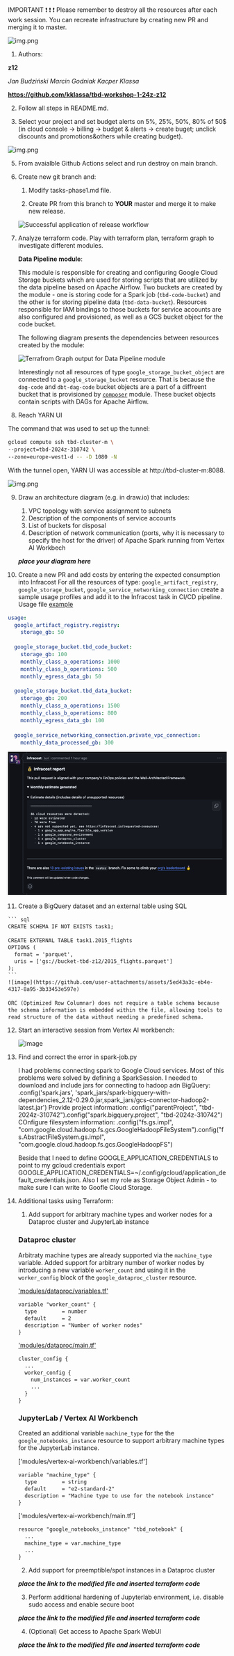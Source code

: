 IMPORTANT ❗ ❗ ❗ Please remember to destroy all the resources after each work session. You can recreate infrastructure by creating new PR and merging it to master.

![img.png](doc/figures/destroy.png)

1. Authors:

**z12**

*Jan Budziński*
*Marcin Godniak*
*Kacper Klassa*

**https://github.com/kklassa/tbd-workshop-1-24z-z12**

2. Follow all steps in README.md.

3. Select your project and set budget alerts on 5%, 25%, 50%, 80% of 50$ (in cloud console -> billing -> budget & alerts -> create buget; unclick discounts and promotions&others while creating budget).

  ![img.png](doc/figures/discounts.png)

5. From avaialble Github Actions select and run destroy on main branch.

6. Create new git branch and:
    1. Modify tasks-phase1.md file.

    2. Create PR from this branch to **YOUR** master and merge it to make new release.

    ![Successful application of release workflow](doc/figures/ga-release-workflow-success.png)


7. Analyze terraform code. Play with terraform plan, terraform graph to investigate different modules.

    **Data Pipeline module**:

    This module is responsible for creating and configuring Google Cloud Storage buckets which are used for
    storing scripts that are utilized by the data pipeline based on Apache Airflow. Two buckets are created
    by the module - one is storing code for a Spark job (`tbd-code-bucket`) and the other is for storing
    pipeline data (`tbd-data-bucket`). Resources responsible for IAM bindings to those buckets for service
    accounts are also configured and provisioned, as well as a GCS bucket object for the code bucket.

    The following diagram presents the dependencies between resources created by the module:

    ![Terrafrom Graph output for Data Pipeline module](doc/figures/data-pipeline-graph.png)

    Interestingly not all resources of type `google_storage_bucket_object` are connected to a `google_storage_bucket` resource. That is because the `dag-code` and `dbt-dag-code` bucket objects are a part of a diffreent bucket that is provisioned by [`composer`](modules/composer/) module. These bucket objects contain scripts with DAGs for Apache Airflow.



8. Reach YARN UI

  The command that was used to set up the tunnel:
  ```bash
  gcloud compute ssh tbd-cluster-m \
  --project=tbd-2024z-310742 \
  --zone=europe-west1-d -- -D 1080 -N
  ```
  With the tunnel open, YARN UI was accessible at http://tbd-cluster-m:8088.

  ![img.png](doc/figures/yarn_ui.png)

9.  Draw an architecture diagram (e.g. in draw.io) that includes:
    1. VPC topology with service assignment to subnets
    2. Description of the components of service accounts
    3. List of buckets for disposal
    4. Description of network communication (ports, why it is necessary to specify the host for the driver) of Apache Spark running from Vertex AI Workbech

    ***place your diagram here***

10. Create a new PR and add costs by entering the expected consumption into Infracost
For all the resources of type: `google_artifact_registry`, `google_storage_bucket`, `google_service_networking_connection`
create a sample usage profiles and add it to the Infracost task in CI/CD pipeline. Usage file [example](https://github.com/infracost/infracost/blob/master/infracost-usage-example.yml)

```yaml
usage:
  google_artifact_registry.registry:
    storage_gb: 50

  google_storage_bucket.tbd_code_bucket:
    storage_gb: 100
    monthly_class_a_operations: 1000
    monthly_class_b_operations: 500
    monthly_egress_data_gb: 50

  google_storage_bucket.tbd_data_bucket:
    storage_gb: 200
    monthly_class_a_operations: 1500
    monthly_class_b_operations: 800
    monthly_egress_data_gb: 100

  google_service_networking_connection.private_vpc_connection:
    monthly_data_processed_gb: 300
```

![img.png](doc/figures/infracost.png)

11.  Create a BigQuery dataset and an external table using SQL

    ``` sql
    CREATE SCHEMA IF NOT EXISTS task1;

    CREATE EXTERNAL TABLE task1.2015_flights
    OPTIONS (
      format = 'parquet',
      uris = ['gs://bucket-tbd-z12/2015_flights.parquet']
    );
    ```
    ![image](https://github.com/user-attachments/assets/5ed43a3c-eb4e-4317-8a95-3b33453e597e)

    ORC (Optimized Row Columnar) does not require a table schema because the schema information is embedded within the file, allowing tools to read structure of the data without needing a predefined schema.

12. Start an interactive session from Vertex AI workbench:

    ![image](https://github.com/user-attachments/assets/aa288a12-2dcb-49fb-bfd8-55c7740d40b6)


13. Find and correct the error in spark-job.py

    I had problems connecting spark to Google Cloud services. Most of this problems were solved by defining a SparkSession.
    I needed to download and include jars for connecting to hadoop adn BigQuery: .config('spark.jars', 'spark_jars/spark-bigquery-with-dependencies_2.12-0.29.0.jar,spark_jars/gcs-connector-hadoop2-latest.jar')
    Provide project information: .config("parentProject", "tbd-2024z-310742").config("spark.bigquery.project", "tbd-2024z-310742")
    COnfigure filesystem information:  .config("fs.gs.impl", "com.google.cloud.hadoop.fs.gcs.GoogleHadoopFileSystem").config("fs.AbstractFileSystem.gs.impl", "com.google.cloud.hadoop.fs.gcs.GoogleHadoopFS")

    Beside that I need to define GOOGLE_APPLICATION_CREDENTIALS to point to my gcloud credentials export GOOGLE_APPLICATION_CREDENTIALS=~/.config/gcloud/application_default_credentials.json.
    Also I set my role as Storage Object Admin - to make sure I can write to Goofle Cloud Storage.

15. Additional tasks using Terraform:

    1. Add support for arbitrary machine types and worker nodes for a Dataproc cluster and JupyterLab instance

    ### Dataproc cluster

    Arbitraty machine types are already supported via the `machine_type` variable. Added support for arbitrary number of worker nodes by introducing a new variable `worker_count` and using it in the `worker_config` block of the `google_dataproc_cluster` resource.

    ['modules/dataproc/variables.tf'](modules/dataproc/variables.tf)

    ```
    variable "worker_count" {
      type        = number
      default     = 2
      description = "Number of worker nodes"
    }
    ```

    ['modules/dataproc/main.tf'](modules/dataproc/main.tf)

    ```
    cluster_config {
      ...
      worker_config {
        num_instances = var.worker_count
        ...
      }
    }
    ```

    ### JupyterLab / Vertex AI Workbench

    Created an additional variable `machine_type` for the the `google_notebooks_instance` resource to support arbitrary machine types for the JupyterLab instance.

    ['modules/vertex-ai-workbench/variables.tf']

    ```
    variable "machine_type" {
      type        = string
      default     = "e2-standard-2"
      description = "Machine type to use for the notebook instance"
    }
    ```

    ['modules/vertex-ai-workbench/main.tf']

    ```
    resource "google_notebooks_instance" "tbd_notebook" {
      ...
      machine_type = var.machine_type
      ...
    }
    ```

    2. Add support for preemptible/spot instances in a Dataproc cluster

    ***place the link to the modified file and inserted terraform code***

    3. Perform additional hardening of Jupyterlab environment, i.e. disable sudo access and enable secure boot

    ***place the link to the modified file and inserted terraform code***

    4. (Optional) Get access to Apache Spark WebUI

    ***place the link to the modified file and inserted terraform code***
